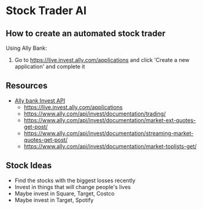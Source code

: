 # Stock Trader AI



## How to create an automated stock trader
Using Ally Bank:
1. Go to https://live.invest.ally.com/applications and click 'Create a new application' and complete it



## Resources
- [Ally bank Invest API](https://www.ally.com/api/invest/documentation/getting-started/)
    - https://live.invest.ally.com/applications
    - https://www.ally.com/api/invest/documentation/trading/
    - https://www.ally.com/api/invest/documentation/market-ext-quotes-get-post/
    - https://www.ally.com/api/invest/documentation/streaming-market-quotes-get-post/
    - https://www.ally.com/api/invest/documentation/market-toplists-get/


## Stock Ideas
- Find the stocks with the biggest losses recently
- Invest in things that will change people's lives
- Maybe invest in Square, Target, Costco
- Maybe invest in Target, Spotify
